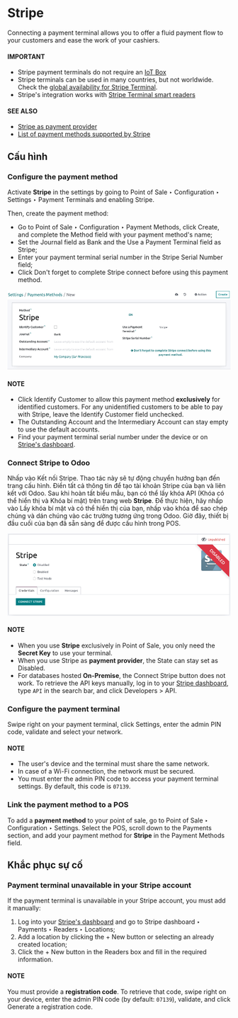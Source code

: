 # Stripe

Connecting a payment terminal allows you to offer a fluid payment flow to your customers and ease
the work of your cashiers.

#### IMPORTANT
- Stripe payment terminals do not require an [IoT Box](../../../../general/iot.md)
- Stripe terminals can be used in many countries, but not worldwide. Check the [global
  availability for Stripe Terminal](https://support.stripe.com/questions/global-availability-for-stripe-terminal).
- Stripe's integration works with [Stripe Terminal smart readers](https://docs.stripe.com/terminal/smart-readers)

#### SEE ALSO
- [Stripe as payment provider](../../../../finance/payment_providers/stripe.md)
- [List of payment methods supported by Stripe](https://stripe.com/payments/payment-methods)

## Cấu hình

### Configure the payment method

Activate **Stripe** in the settings by going to Point of Sale ‣ Configuration ‣
Settings ‣ Payment Terminals and enabling Stripe.

Then, create the payment method:

- Go to Point of Sale ‣ Configuration ‣ Payment Methods, click
  Create, and complete the Method field with your payment method's name;
- Set the Journal field as Bank and the Use a Payment Terminal
  field as Stripe;
- Enter your payment terminal serial number in the Stripe Serial Number field;
- Click Don't forget to complete Stripe connect before using this payment method.

![payment method creation form](../../../../../_images/create-method-stripe.png)

#### NOTE
- Click Identify Customer to allow this payment method **exclusively** for identified
  customers. For any unidentified customers to be able to pay with Stripe, leave the
  Identify Customer field unchecked.
- The Outstanding Account and the Intermediary Account can stay empty to
  use the default accounts.
- Find your payment terminal serial number under the device or on [Stripe's dashboard](https://dashboard.stripe.com).

### Connect Stripe to Odoo

Nhấp vào Kết nối Stripe. Thao tác này sẽ tự động chuyển hướng bạn đến trang cấu hình. Điền tất cả thông tin để tạo tài khoản Stripe của bạn và liên kết với Odoo. Sau khi hoàn tất biểu mẫu, bạn có thể lấy khóa API (Khóa có thể hiển thị và Khóa bí mật) trên trang web **Stripe**. Để thực hiện, hãy nhấp vào Lấy khóa bí mật và có thể hiển thị của bạn, nhấp vào khóa để sao chép chúng và dán chúng vào các trường tương ứng trong Odoo. Giờ đây, thiết bị đầu cuối của bạn đã sẵn sàng để được cấu hình trong POS.

![stripe connection form](../../../../../_images/stripe-connect.png)

#### NOTE
- When you use **Stripe** exclusively in Point of Sale, you only need the **Secret Key** to use
  your terminal.
- When you use Stripe as **payment provider**, the State can stay set as
  Disabled.
- For databases hosted **On-Premise**, the Connect Stripe button does not work. To
  retrieve the API keys manually, log in to your [Stripe dashboard](https://dashboard.stripe.com), type `API` in the search bar, and click
  Developers > API.

### Configure the payment terminal

Swipe right on your payment terminal, click Settings, enter the admin PIN code, validate
and select your network.

#### NOTE
- The user's device and the terminal must share the same network.
- In case of a Wi-Fi connection, the network must be secured.
- You must enter the admin PIN code to access your payment terminal settings. By default, this
  code is `07139`.

### Link the payment method to a POS

To add a **payment method** to your point of sale, go to Point of Sale ‣
Configuration ‣ Settings. Select the POS, scroll down to the Payments section, and
add your payment method for **Stripe** in the Payment Methods field.

## Khắc phục sự cố

### Payment terminal unavailable in your Stripe account

If the payment terminal is unavailable in your Stripe account, you must add it manually:

1. Log into your [Stripe's dashboard](https://dashboard.stripe.com) and go to
   Stripe dashboard ‣ Payments ‣ Readers ‣ Locations;
2. Add a location by clicking the + New button or selecting an already created location;
3. Click the + New button in the Readers box and fill in the required
   information.

#### NOTE
You must provide a **registration code**. To retrieve that code, swipe right on your device,
enter the admin PIN code (by default: `07139`), validate, and click Generate a
registration code.
